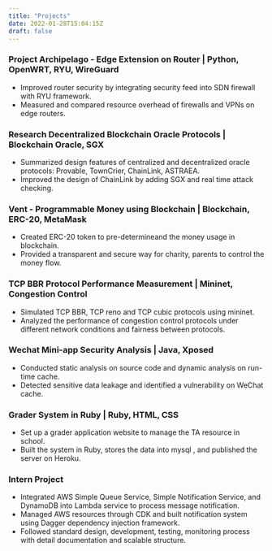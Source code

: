 ```yaml
---
title: "Projects"
date: 2022-01-28T15:04:15Z
draft: false
---
```



### Project Archipelago - Edge Extension on Router | Python, OpenWRT, RYU, WireGuard
- Improved router security by integrating security feed into SDN firewall with RYU framework.
- Measured and compared resource overhead of firewalls and VPNs on edge routers.

### Research Decentralized Blockchain Oracle Protocols | Blockchain Oracle, SGX
- Summarized design features of centralized and decentralized oracle protocols: Provable, TownCrier, ChainLink,
ASTRAEA.
- Improved the design of ChainLink by adding SGX and real time attack checking.

### Vent - Programmable Money using Blockchain | Blockchain, ERC-20, MetaMask
- Created ERC-20 token to pre-determineand the money usage in blockchain.
- Provided a transparent and secure way for charity, parents to control the money flow.

### TCP BBR Protocol Performance Measurement | Mininet, Congestion Control
- Simulated TCP BBR, TCP reno and TCP cubic protocols using mininet.
- Analyzed the performance of congestion control protocols under different network conditions and fairness between
protocols.

### Wechat Mini-app Security Analysis | Java, Xposed
- Conducted static analysis on source code and dynamic analysis on run-time cache.
- Detected sensitive data leakage and identified a vulnerability on WeChat cache.

### Grader System in Ruby | Ruby, HTML, CSS
- Set up a grader application website to manage the TA resource in school.
- Built the system in Ruby, stores the data into mysql , and published the server on Heroku.

### Intern Project
- Integrated AWS Simple Queue Service, Simple Notification Service, and DynamoDB into Lambda service to process
message notification.
- Managed AWS resources through CDK and built notification system using Dagger dependency injection framework.
- Followed standard design, development, testing, monitoring process with detail documentation and scalable structure.